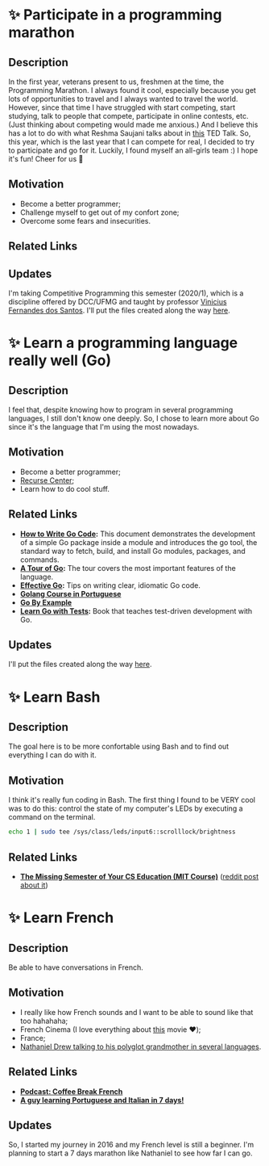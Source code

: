 # :sparkles: Participate in a programming marathon

## Description

In the first year, veterans present to us, freshmen at the time, the Programming Marathon. I always found it cool, especially because you get lots of opportunities to travel and I always wanted to travel the world. However, since that time I have struggled with start competing, start studying, talk to people that compete, participate in online contests, etc. (Just thinking about competing would made me anxious.) And I believe this has a lot to do with what Reshma Saujani talks about in [this](https://www.ted.com/talks/reshma_saujani_teach_girls_bravery_not_perfection) TED Talk. So, this year, which is the last year that I can compete for real, I decided to try to participate and go for it. Luckily, I found myself an all-girls team :) I hope it's fun! Cheer for us :crossed_fingers:

## Motivation

- Become a better programmer;
- Challenge myself to get out of my confort zone;
- Overcome some fears and insecurities.

## Related Links


## Updates

I'm taking Competitive Programming this semester (2020/1), which is a discipline offered by DCC/UFMG and taught by professor [Vinicius Fernandes dos Santos](https://homepages.dcc.ufmg.br/~viniciussantos/). I'll put the files created along the way [here](https://github.com/lorenaleao/code-challenges).

# :sparkles: Learn a programming language really well (Go)

## Description

I feel that, despite knowing how to program in several programming languages, I still don't know one deeply. So, I chose to learn more about Go since it's the language that I'm using the most nowadays.

## Motivation

- Become a better programmer;
- [Recurse Center](https://www.recurse.com/manual#sec-advice);
- Learn how to do cool stuff.

## Related Links

* __[How to Write Go Code](https://golang.org/doc/code.html):__ This document demonstrates the development of a simple Go package inside a module and introduces the go tool, the standard way to fetch, build, and install Go modules, packages, and commands.
* __[A Tour of Go](https://tour.golang.org/list):__ The tour covers the most important features of the language.
* __[Effective Go](https://golang.org/doc/effective_go.html):__ Tips on writing clear, idiomatic Go code.
* __[Golang Course in Portuguese](https://www.youtube.com/playlist?list=PLCKpcjBB_VlBsxJ9IseNxFllf-UFEXOdg)__
* __[Go By Example](https://gobyexample.com/)__
* __[Learn Go with Tests](https://quii.gitbook.io/learn-go-with-tests/):__ Book that teaches test-driven development with Go.

## Updates

I'll put the files created along the way [here](https://github.com/lorenaleao/learning-go).

# :sparkles: Learn Bash

## Description

The goal here is to be more confortable using Bash and to find out everything I can do with it. 

## Motivation

I think it's really fun coding in Bash. The first thing I found to be VERY cool was to do this: control the state of my computer's LEDs by executing a command on the terminal.

```bash
echo 1 | sudo tee /sys/class/leds/input6::scrolllock/brightness
```

## Related Links

- __[The Missing Semester of Your CS Education (MIT Course)](https://missing.csail.mit.edu/)__ ([reddit post about it](https://www.reddit.com/r/programming/comments/eyagcd/the_missing_semester_of_your_cs_education_mit/))

<!--## Updates
-->
# :sparkles: Learn French

## Description

Be able to have conversations in French.

## Motivation

- I really like how French sounds and I want to be able to sound like that too hahahaha;
- French Cinema (I love everything about [this](https://www.youtube.com/watch?v=pegpT5R00DM) movie :heart:);
- France;
- [Nathaniel Drew talking to his polyglot grandmother in several languages](https://www.youtube.com/watch?v=AYp5xtkoF6M).

## Related Links

- __[Podcast: Coffee Break French](https://open.spotify.com/show/6YqgG1UezfW9khCvLh8rvw?si=Eqb7WiOSSjGbSbaOBI0Smw)__
- __[A guy learning Portuguese and Italian in 7 days!](https://www.youtube.com/playlist?list=PL-Saq7phAGKIWF2c9oMuFKvljICBi_1I5)__

## Updates

So, I started my journey in 2016 and my French level is still a beginner. I'm planning to start a 7 days marathon like Nathaniel to see how far I can go.

<!--

# Title

## Description
## Motivation
## Related Links
## Updates


Purely Functional Text Editor

Description
I’ll build, using Rust, a Text Editor from scratch using Termion library. Also, this editor must support features that help functional programming such as insertion of holes and case splitting (Long term). Recording the process may be very interesting and helpful.


Motivation
There’s a lot of reasons for I want to do that. Here’s the most central:

Learn Rust (become a better programmer)
Build a larger project (learn about this process)
I honestly believe that there is yet no good solution to the problem of an editor for programming in functional languages
Probably will be of great help to enter in recurse.com

Related Links

Updates

Repo: Link

Short Term Goal Features:


Long Term Goal Features:


Upsolve Marathon Problems

Description
There is a HUGE list of problems that I left unsolve from previous competitions. It’s not really necessary to solve all of them, the point is to never stay too much time without practicing and fill knowledge gaps.


Motivation
Go at least once to ICPC World Finals, perform better on other competitions and raise CodeForces rating :D


Related Links
Old ORG with problems (Local File)
Problem C from SWERC 2017

Updates

[26/06/2020] Hitted 2066 of rating in CF! Yuhul, almost Yellow!

Study (Type Theory and Related)

Description
Continue the study started in IC with Maurício/Mário. There’s a lot of ways to go: Formalize stuff from TaPL, finish PLFA, read the blog about formalizing running time, dive into Homotopy Type Theory, search papers… And talk to Mario about POC! Okay, so little focus is bad. What about picking one to start? Finishing PLFA or reading the blog seems nice.


Motivation
I think this will be what I’ll do for life. Research and become an expert about dependent types and formalizing stuff, or entering into a company that works with it. It’s hard to start, but once I do, I’ll remember how this can be funny.


Related Links
Blog about formalizing running time in sorting algorithms
PLFA
Paper about HoTT in Agda

Updates
Current Goal is to fully formalize Sorting

Learn a Functional Language (Haskell)

Description
Learn more deeply how to program using a functional language.


Motivation
This is related to the editor and type theory. Also, it already proved itself to be really fun.


Related Links
Code Wars
[Livros](file:///home/tomaz/Desktop/Tom/Livros/Theoretical CS/Functional/) (Local File)

Updates
Discovered a really nice book with a very strange abreviation here: WIWIKWLH
-->
